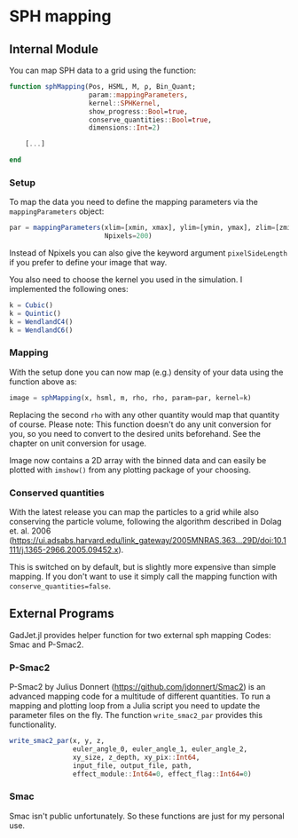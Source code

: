 SPH mapping
===========


Internal Module
---------------
You can map SPH data to a grid using the function:

```julia
function sphMapping(Pos, HSML, M, ρ, Bin_Quant;
		            param::mappingParameters,
					kernel::SPHKernel,
		            show_progress::Bool=true,
				    conserve_quantities::Bool=true,
				    dimensions::Int=2)

	[...]

end
```

### Setup
To map the data you need to define the mapping parameters via the `mappingParameters` object:

```julia
par = mappingParameters(xlim=[xmin, xmax], ylim=[ymin, ymax], zlim=[zmin, zmax],
						Npixels=200)
```
Instead of Npixels you can also give the keyword argument `pixelSideLength` if you prefer to define your image that way.

You also need to choose the kernel you used in the simulation. I implemented the following ones:

```julia
k = Cubic()
k = Quintic()
k = WendlandC4()
k = WendlandC6()
```

### Mapping
With the setup done you can now map (e.g.) density of your data using the function above as:

```julia
image = sphMapping(x, hsml, m, rho, rho, param=par, kernel=k)
```

Replacing the second `rho` with any other quantity would map that quantity of course.
Please note: This function doesn't do any unit conversion for you, so you need to convert to the desired units beforehand. See the chapter on unit conversion for usage.

Image now contains a 2D array with the binned data and can easily be plotted with `imshow()` from any plotting package of your choosing.

### Conserved quantities

With the latest release you can map the particles to a grid while also conserving the particle volume, following the algorithm described in Dolag et. al. 2006 (https://ui.adsabs.harvard.edu/link_gateway/2005MNRAS.363...29D/doi:10.1111/j.1365-2966.2005.09452.x).

This is switched on by default, but is slightly more expensive than simple mapping. If you don't want to use it simply call the mapping function with `conserve_quantities=false`.


External Programs
-----------------
GadJet.jl provides helper function for two external sph mapping Codes: Smac and P-Smac2.

### P-Smac2
P-Smac2 by Julius Donnert (https://github.com/jdonnert/Smac2) is an advanced mapping code for a multitude of different quantities. To run a mapping and plotting loop from a Julia script you need to update the parameter files on the fly.
The function `write_smac2_par` provides this functionality.

```julia
write_smac2_par(x, y, z,
                euler_angle_0, euler_angle_1, euler_angle_2,
                xy_size, z_depth, xy_pix::Int64,
                input_file, output_file, path,
                effect_module::Int64=0, effect_flag::Int64=0)
```

### Smac
Smac isn't public unfortunately. So these functions are just for my personal use.
